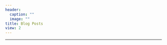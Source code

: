 ```yaml
---
header:
  caption: ""
  image: ""
title: Blog Posts
view: 2
---
```


<hr style="border-color: #666666;">
